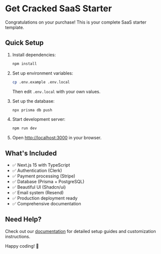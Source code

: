 # Get Cracked SaaS Starter

Congratulations on your purchase! This is your complete SaaS starter template.

## Quick Setup

1. Install dependencies:
   ```bash
   npm install
   ```

2. Set up environment variables:
   ```bash
   cp .env.example .env.local
   ```

   Then edit `.env.local` with your own values.

3. Set up the database:
   ```bash
   npx prisma db push
   ```

4. Start development server:
   ```bash
   npm run dev
   ```

5. Open [http://localhost:3000](http://localhost:3000) in your browser.

## What's Included

- ✅ Next.js 15 with TypeScript
- ✅ Authentication (Clerk)
- ✅ Payment processing (Stripe)
- ✅ Database (Prisma + PostgreSQL)
- ✅ Beautiful UI (Shadcn/ui)
- ✅ Email system (Resend)
- ✅ Production deployment ready
- ✅ Comprehensive documentation

## Need Help?

Check out our [documentation](https://getcracked.lol/docs) for detailed setup guides and customization instructions.

Happy coding! 🚀
